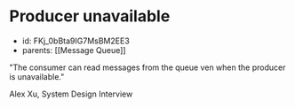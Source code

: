 # Producer unavailable
* id: FKj_0bBta9IG7MsBM2EE3
* parents: [[Message Queue]]

"The consumer can read messages from the queue ven when the producer is unavailable."

Alex Xu, System Design Interview